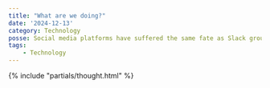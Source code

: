 ```yaml
---
title: "What are we doing?"
date: '2024-12-13'
category: Technology
posse: Social media platforms have suffered the same fate as Slack groups. The same people posting the same content across multiple platforms. So much wasted time, effort and energy. What are we doing?
tags:
    - Technology
---
```


{% include "partials/thought.html" %}
